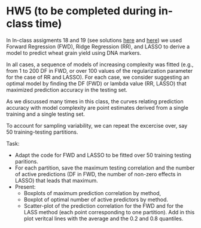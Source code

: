 # HW5 (to be completed during in-class time)

In In-class assigments 18 and 19 (see solutions [here](https://github.com/gdlc/STAT_COMP/blob/master/INCLASS/INCLASS_SOL.md#inclass-18) and [here](https://github.com/gdlc/STAT_COMP/blob/master/INCLASS/INCLASS_SOL.md#inclass-19)) we used
Forward Regression (FWD), Ridge Regression (RR), and LASSO to derive a model to predict wheat grain yield using DNA markers. 

In all cases, a sequence of models of increasing complexity was fitted (e.g., from 1 to 200 DF in FWD, or over 100 values of the regularization parameter for the case of RR and LASSO).
For each case, we consider suggesting an optimal model by finding the DF (FWD) or lambda value (RR, LASSO) that maximized prediction accuracy in the testing set.

As we discussed many times in this class, the curves relating prediction accuracy with model complexity are point estimates derived from a single training and a single testing set. 


To account for sampling variability, we can repeat the excercise over, say 50 training-testing partitions. 

Task:

   - Adapt the code for FWD and LASSO to be fitted over 50 training testing paritions.
   - For each partition, save the maximum testing correlation and the number of active predictions (DF in FWD, the number of non-zero effects in LASSO) that leads that maximum.
   - Present:
       - Boxplots of maximum prediction correlation by method,
       - Boxplot of optimal number of active predictors by method.
       - Scatter-plot of the prediction correlation for the FWD and for the LASS method (each point corresponding to one partition). Add in this plot veritcal lines with the average and the 0.2 and 0.8 quantiles.


